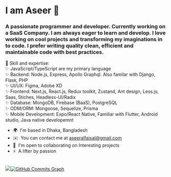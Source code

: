 I am Aseer 👋
================================
<h3>A passionate programmer and developer. Currently working on a SaaS Company. I am always eager to learn and develop. I love working on cool projects and transforming my imaginations in to code. I prefer writing quality clean, efficient and maintainable code with best practices.</h3>

🎯 Skill and expertise:<br> ✨ JavaScript/TypeScript are my primary language<br> ✨ Backend: Node.js, Express, Apollo Graphql. Also familar with Django, Flask, PHP <br> ✨ UI/UX: Figma, Adobe XD<br> ✨ Frontend: Next.js, React.js, Redux toolkit, Zustand, Ant design, Less.js, Saas, Stiches, Headless-UI/Radix<br> ✨ Database: MongoDB, Firebase (BaaS), PostgreSQL<br> ✨ ODM/ORM: Mongoose, Sequelize, Prisma <br> ✨ Mobile Development: Expo/React Native, Familiar with Flutter, Android studio, Java native developemnt <br>

*   🌍  I'm based in Dhaka, Bangladesh
*   ✉️  You can contact me at [aseeralfaisal@gmail.com](mailto:aseeralfaisal@gmail.com)
*   🤝  I'm open to collaborating on Interesting projects
*   ⚡  A lifter by passion
<br>
<a href="http://www.github.com/aseeralfaisal"><img src="https://github-readme-streak-stats.herokuapp.com/?user=aseeralfaisal&stroke=ffffff&background=181824&ring=6366f1&fire=6366f1&currStreakNum=ffffff&currStreakLabel=6366f1&sideNums=ffffff&sideLabels=ffffff&dates=ffffff&hide_border=true" /></a><a href="http://www.github.com/aseeralfaisal"><img src="https://activity-graph.herokuapp.com/graph?username=aseeralfaisal&bg_color=181824&color=ffffff&line=6366f1&point=ffffff&area_color=181824&area=true&hide_border=true&custom_title=GitHub%20Commits%20Graph" alt="GitHub Commits Graph" /></a>
